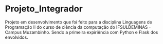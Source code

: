 # Projeto_Integrador
Projeto em desenvolvimento que foi feito para a disciplina Linguagens de Programação II do curso de ciência da computação do IFSULDEMINAS - Campus Muzambinho.
Sendo a primeira expiriência com Python e Flask dos envolvidos.
